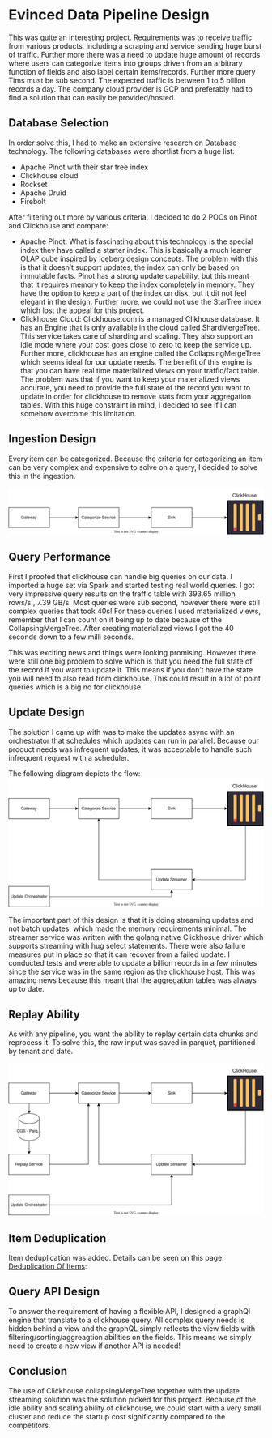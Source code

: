 # Evinced Data Pipeline Design
This was quite an interesting project. 
Requirements was to receive traffic from various products, including a scraping and service sending huge burst of traffic. Further more there was a need to update huge amount of records where users can categorize items into groups driven from an arbitrary function of fields and also label certain items/records. Further more query Tims must be sub second. The expected traffic is between 1 to 5 billion records a day. The company cloud provider is GCP and preferably had to find a solution that can easily be provided/hosted.

## Database Selection
In order solve this, I had to make an extensive research on Database technology. 
The following databases were shortlist from a huge list:
- Apache Pinot with their star tree index
- Clickhouse cloud
- Rockset
- Apache Druid
- Firebolt

After filtering out more by various criteria, I decided to do 2 POCs on Pinot and Clickhouse and compare:
- Apache Pinot: What is fascinating about this technology is the special index they have called a starter index. This is basically a much leaner OLAP cube inspired by Iceberg design concepts.
The problem with this is that it doesn’t support updates, the index can only be based on immutable facts. Pinot has a strong update capability, but this meant that it requires memory to keep the index completely in memory. They have the option to keep a part of the index on disk, but it dit not feel elegant in the design. Further more, we could not use the StarTree index which lost the appeal for this project.
- Clickhouse Cloud: Clickhouse.com is a managed Clikhouse database. It has an Engine that is only available in the cloud called ShardMergeTree. This service takes care of sharding and scaling. They also support an idle mode where your cost goes close to zero to keep the service up. Further more, clickhouse has an engine called the CollapsingMergeTree which seems ideal for our update needs. The benefit of this engine is that you can have real time materialized views on your traffic/fact table. The problem was that if you want to keep your materialized views accurate, you need to provide the full state of the record you want to update in order for clickhouse to remove stats from your aggregation tables. With this huge constraint in mind, I decided to see if I can somehow overcome this limitation.

## Ingestion Design
Every item can be categorized. Because the criteria for categorizing an item can be very complex and expensive to solve on a query, I decided to solve this in the ingestion.

![My SVG Image](/evinced/platform_ingestion.svg)

## Query Performance

First I proofed that clickhouse can handle big queries on our data. I imported a huge set via Spark and started testing real world queries. I got very impressive query results on the traffic table with 393.65 million rows/s., 7.39 GB/s. Most queries were sub second, however there were still complex queries that took 40s! For these queries I used materialized views, remember that I can count on it being up to date because of the CollapsingMergeTree. After creating materialized views I got the 40 seconds down to a few milli seconds.

This was exciting news and things were looking promising. However there were still one big problem to solve which is that you need the full state of the record if you want to update it. This means if you don’t have the state you will need to also read from clickhouse. This could result in a lot of point queries which is a big no for clickhouse.

## Update Design

The solution I came up with was to make the updates async with an orchestrator that schedules which updates can run in parallel. Because our product needs was infrequent updates, it was acceptable to handle such infrequent request with a scheduler.

The following diagram depicts the flow:
![My SVG Image](/evinced/platform_update.svg)

The important part of this design is that it is doing streaming updates and not batch updates, which made the memory requirements minimal. The streamer service was written with the golang native Clickhosue driver which supports streaming with hug select statements. There were also failure measures put in place so that it can recover from a failed update. I conducted tests and were able to update a billion records in a few minutes since the service was in the same region as the clickhouse host. This was amazing news because this meant that the aggregation tables was always up to date.

## Replay Ability
As with any pipeline, you want the ability to replay certain data chunks and reprocess it.
To solve this, the raw input was saved in parquet, partitioned by tenant and date.

![My SVG Image](/evinced/platform_replay.svg)

## Item Deduplication
Item deduplication was added. Details can be seen on this page: [Deduplication Of Items](./evinced/platform_pipeline.md):

## Query API Design
To answer the requirement of having a flexible API, I designed a graphQl engine that translate to a clickhouse query. All complex query needs is hidden behind a view and the graphQL simply reflects the view fields with filtering/sorting/aggreagtion abilities on the fields. This means we simply need to create a new view if another API is needed!

## Conclusion
The use of Clickhouse collapsingMergeTree together with the update streaming solution was the solution picked for this project. Because of the idle ability and scaling ability of clickhouse, we could start with a very small cluster and reduce the startup cost significantly compared to the competitors.
